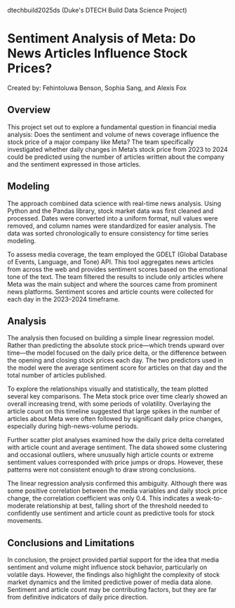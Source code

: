  dtechbuild2025ds (Duke's DTECH Build Data Science Project)



# Sentiment Analysis of Meta: Do News Articles Influence Stock Prices?
Created by: Fehintoluwa Benson, Sophia Sang, and Alexis Fox


## Overview

This project set out to explore a fundamental question in financial media analysis: Does the sentiment and volume of news coverage influence the stock price of a major company like Meta? 
The team specifically investigated whether daily changes in Meta’s stock price from 2023 to 2024 could be predicted using the number of articles written about the company and the sentiment
expressed in those articles.

## Modeling 

The approach combined data science with real-time news analysis. Using Python and the Pandas library, stock market data was first cleaned and processed. Dates were converted into a uniform format, null values were removed, and column names were standardized for easier analysis. The data was sorted chronologically to ensure consistency for time series modeling.

To assess media coverage, the team employed the GDELT (Global Database of Events, Language, and Tone) API. This tool aggregates news articles from across the web and provides sentiment scores based on the emotional tone of the text. The team filtered the results to include only articles where Meta was the main subject and where the sources came from prominent news platforms. Sentiment scores and article counts were collected for each day in the 2023–2024 timeframe.


## Analysis 

The analysis then focused on building a simple linear regression model. Rather than predicting the absolute stock price—which trends upward over time—the model focused on the daily price delta, or the difference between the opening and closing stock prices each day. The two predictors used in the model were the average sentiment score for articles on that day and the total number of articles published.

To explore the relationships visually and statistically, the team plotted several key comparisons. The Meta stock price over time clearly showed an overall increasing trend, with some periods of volatility. Overlaying the article count on this timeline suggested that large spikes in the number of articles about Meta were often followed by significant daily price changes, especially during high-news-volume periods.

Further scatter plot analyses examined how the daily price delta correlated with article count and average sentiment. The data showed some clustering and occasional outliers, where unusually high article counts or extreme sentiment values corresponded with price jumps or drops. However, these patterns were not consistent enough to draw strong conclusions.

The linear regression analysis confirmed this ambiguity. Although there was some positive correlation between the media variables and daily stock price change, the correlation coefficient was only 0.4. This indicates a weak-to-moderate relationship at best, falling short of the threshold needed to confidently use sentiment and article count as predictive tools for stock movements.

## Conclusions and Limitations

In conclusion, the project provided partial support for the idea that media sentiment and volume might influence stock behavior, particularly on volatile days. However, the findings also highlight the complexity of stock market dynamics and the limited predictive power of media data alone. Sentiment and article count may be contributing factors, but they are far from definitive indicators of daily price direction.

